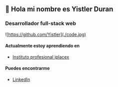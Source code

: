 ## 👋 Hola mi nombre es Yistler Duran
### Desarrollador full-stack web
![https://github.com/Yistler](./code.jpg)
<!--
**Yistler/Yistler** is a ✨ _special_ ✨ repository because its `README.md` (this file) appears on your GitHub profile.

Here are some ideas to get you started:

- 🔭 I’m currently working on ...
- 🌱 I’m currently learning ...
- 👯 I’m looking to collaborate on ...
- 🤔 I’m looking for help with ...
- 💬 Ask me about ...
- 📫 How to reach me: ...
- 😄 Pronouns: ...
- ⚡ Fun fact: ...
-->
#### Actualmente estoy aprendiendo en 
- [Instituto profesional iplacex](https://www.iplacex.cl/campus-virtual/)
#### Puedes encontrarme
- [LinkedIn](www.linkedin.com/in/yokray-duran)
